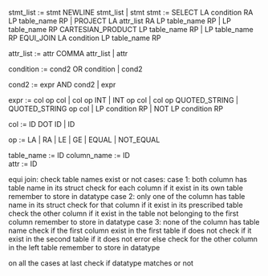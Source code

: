 stmt_list := stmt NEWLINE stmt_list
            | stmt
stmt := SELECT LA condition RA LP table_name RP
        | PROJECT LA attr_list RA LP table_name RP
        | LP table_name RP CARTESIAN_PRODUCT LP table_name RP
        | LP table_name RP EQUI_JOIN LA condition LP table_name RP

attr_list := attr COMMA attr_list
            | attr

condition := cond2 OR condition 
            | cond2

cond2 := expr AND cond2
        | expr

expr := col op col
        | col op INT
        | INT op col
        | col op QUOTED_STRING
        | QUOTED_STRING op col
        | LP condition RP
        | NOT LP condition RP

col := ID DOT ID
        | ID    

op := LA
    | RA
    | LE
    | GE
    | EQUAL
    | NOT_EQUAL

table_name := ID
column_name := ID  
attr := ID


equi join:
check table names exist or not
cases:
case 1: both column has table name in its struct
        check for each column if it exist in its own table
        remember to store in datatype
case 2: only one of the column has table name in its struct
        check for that column if it exist in its prescribed table
        check the other column if it exist in the table not belonging to the first column
        remember to store in datatype
case 3: none of the column has table name
        check if the first column exist in the first table if does not check if it exist in the second table
        if it does not error else check for the other column in the left table
        remember to store in datatype

on all the cases at last check if datatype matches or not
